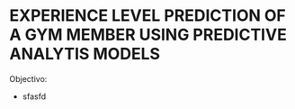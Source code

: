 # EXPERIENCE LEVEL PREDICTION OF A GYM MEMBER USING PREDICTIVE ANALYTIS MODELS

Objectivo:
+ sfasfd
